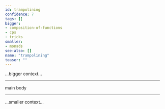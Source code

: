 ```yaml
---
id: trampolining
confidence: 7
tags: []
bigger:
- composition-of-functions
- cps
- tricks
smaller:
- monads
see-also: []
name: "trampolining"
teaser: ""
---
```



...bigger context...

---

main body

---

...smaller context...
